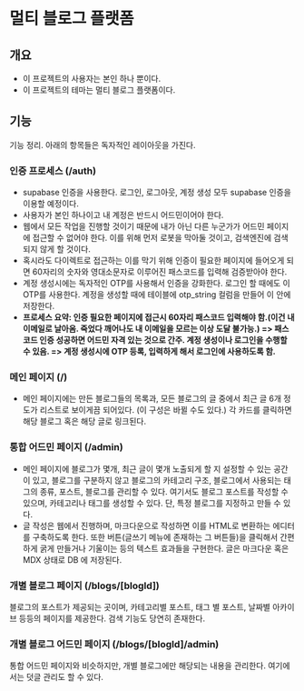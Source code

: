 # 멀티 블로그 플랫폼

## 개요
- 이 프로젝트의 사용자는 본인 하나 뿐이다.
- 이 프로젝트의 테마는 멀티 블로그 플랫폼이다.

## 기능
기능 정리. 아래의 항목들은 독자적인 레이아웃을 가진다.

### 인증 프로세스 (/auth)
- supabase 인증을 사용한다. 로그인, 로그아웃, 계정 생성 모두 supabase 인증을 이용할 예정이다.
- 사용자가 본인 하나이고 내 계정은 반드시 어드민이어야 한다.
- 웹에서 모든 작업을 진행할 것이기 때문에 내가 아닌 다른 누군가가 어드민 페이지에 접근할 수 없어야 한다. 이를 위해 먼저 로봇을 막아둘 것이고, 검색엔진에 검색되지 않게 할 것이다.
- 혹시라도 다이렉트로 접근하는 이를 막기 위해 인증이 필요한 페이지에 들어오게 되면 60자리의 숫자와 영대소문자로 이루어진 패스코드를 입력해 검증받아야 한다.
- 계정 생성시에는 독자적인 OTP를 사용해서 인증을 강화한다. 로그인 할 때에도 이 OTP를 사용한다. 계정을 생성할 때에 테이블에 otp_string 컬럼을 만들어 이 안에 저장한다.
- **프로세스 요약: 인증 필요한 페이지에 접근시 60자리 패스코드 입력해야 함.(이건 내 이메일로 날아옴. 죽었다 깨어나도 내 이메일을 모르는 이상 도달 불가능.) => 패스코드 인증 성공하면 어드민 자격 있는 것으로 간주. 계정 생성이나 로그인을 수행할 수 있음. => 계정 생성시에 OTP 등록, 입력하게 해서 로그인에 사용하도록 함.**

### 메인 페이지 (/)
- 메인 페이지에는 만든 블로그들의 목록과, 모든 블로그의 글 중에서 최근 글 6개 정도가 리스트로 보이게끔 되어있다. (이 구성은 바뀔 수도 있다.) 각 카드를 클릭하면 해당 블로그 혹은 해당 글로 링크된다.

### 통합 어드민 페이지 (/admin)
- 메인 페이지에 블로그가 몇개, 최근 글이 몇개 노출되게 할 지 설정할 수 있는 공간이 있고, 블로그를 구분하지 않고 블로그의 카테고리 구조, 블로그에서 사용되는 태그의 종류, 포스트, 블로그를 관리할 수 있다. 여기서도 블로그 포스트를 작성할 수 있으며, 카테고리나 태그를 생성할 수 있다. 단, 특정 블로그를 지정하고 만들 수 있다.
- 글 작성은 웹에서 진행하며, 마크다운으로 작성하면 이를 HTML로 변환하는 에디터를 구축하도록 한다. 또한 버튼(글쓰기 메뉴에 존재하는 그 버튼들)을 클릭해서 간편하게 굵게 만들거나 기울이는 등의 텍스트 효과들을 구현한다. 글은 마크다운 혹은 MDX 상태로 DB 에 저장된다.

### 개별 블로그 페이지 (/blogs/[blogId])
블로그의 포스트가 제공되는 곳이며, 카테고리별 포스트, 태그 별 포스트, 날짜별 아카이브 등등의 페이지를 제공한다. 검색 기능도 당연히 존재한다.

### 개별 블로그 어드민 페이지 (/blogs/[blogId]/admin)
통합 어드민 페이지와 비슷하지만, 개별 블로그에만 해당되는 내용을 관리한다. 여기에서는 덧글 관리도 할 수 있다.
